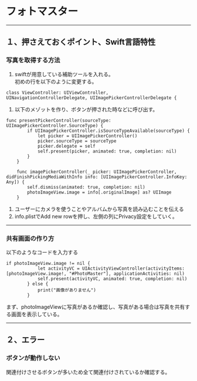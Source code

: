 # フォトマスター
***
## １、押さえておくポイント、Swift言語特性
### 写真を取得する方法
1. swiftが用意している補助ツールを入れる。  
初めの行を以下のように変更する。

```
class ViewController: UIViewController, UINavigationControllerDelegate, UIImagePickerControllerDelegate {
```

1. 以下のメゾットを作り、ボタンが押された時などに呼び出す。 

```
func presentPickerController(sourceType: UIImagePickerController.SourceType) {
        if UIImagePickerController.isSourceTypeAvailable(sourceType) {
            let picker = UIImagePickerController()
            picker.sourceType = sourceType
            picker.delegate = self
            self.present(picker, animated: true, completion: nil)
        }
    }
    
    func imagePickerController(_ picker: UIImagePickerController, didFinishPickingMediaWithInfo info: [UIImagePickerController.InfoKey: Any]) {
        self.dismiss(animated: true, completion: nil)
        photoImageView.image = info[.originalImage] as? UIImage
    }
```

1. ユーザーにカメラを使うことやアルバムから写真を読み込むことを伝える
1. info.plistでAdd new rowを押し、左側の列にPrivacy設定をしていく。

---

### 共有画面の作り方
以下のようなコードを入力する  
```
if photoImageView.image != nil {
            let activityVC = UIActivityViewController(activityItems: [photoImageView.image!, "#PhotoMaster"], applicationActivities: nil)
            self.present(activityVC, animated: true, completion: nil)
        } else {
            print("画像がありません")
        }
```
まず、photoImageViewに写真があるか確認し、写真がある場合は写真を共有する画面を表示している。

___

## ２、エラー

### ボタンが動作しない
関連付けさせるボタンが多いため全て関連付けされているか確認する。
